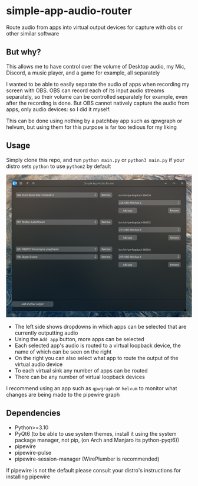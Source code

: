 # simple-app-audio-router

Route audio from apps into virtual output devices for capture with obs or other similar software

## But why?

This allows me to have control over the volume of Desktop audio, my Mic, Discord, a music player, and a game for
example, all separately

I wanted to be able to easily separate the audio of apps when recording my screen with OBS.
OBS can record each of its input audio streams separately, so their volume can be controlled separately for example,
even after the recording is done.
But OBS cannot natively capture the audio from apps, only audio devices: so I did it myself.

This can be done using nothing by a patchbay app such as qpwgraph or helvum, but using them for this purpose is far too
tedious for my liking

## Usage

Simply clone this repo, and run `python main.py` or `python3 main.py` if your distro sets `python` to use `python2`
by default

![Screenshot of the main window](media/Screenshot.png)

- The left side shows dropdowns in which apps can be selected that are currently outputting audio
- Using the `Add app`  button, more apps can be selected
- Each selected app's audio is routed to a virtual loopback device, the name of which can be seen on the right
- On the right you can also select what app to route the output of the virtual audio device
- To each virtual sink any number of apps can be routed
- There can be any number of virtual loopback devices

I recommend using an app such as `qpwgraph` or `helvum` to monitor what changes are being made to the
pipewire graph

## Dependencies

- Python>=3.10
- PyQt6 (to be able to use system themes, install it using the system package manager, not pip, (on Arch and Manjaro its python-pyqt6))
- pipewire
- pipewire-pulse
- pipewire-session-manager (WirePlumber is recommended)

If pipewire is not the default please consult your distro's instructions for installing pipewire
